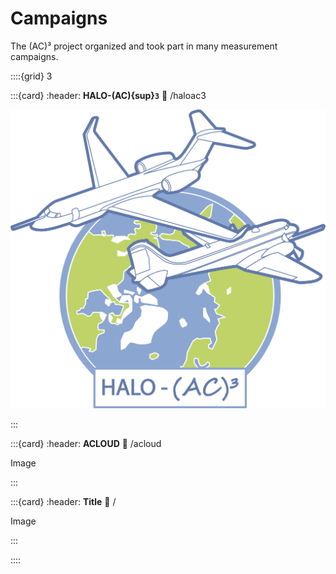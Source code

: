 # Campaigns
The (AC)³ project organized and took part in many measurement campaigns.



::::{grid} 3

:::{card} 
:header: **HALO-(AC){sup}`3`**
:link: /haloac3

![HALO](./logos/haloac3-logo.png)
 
:::

:::{card}
:header: **ACLOUD**
:link: /acloud

Image

:::

:::{card}
:header: **Title**
:link: /

Image

:::

::::